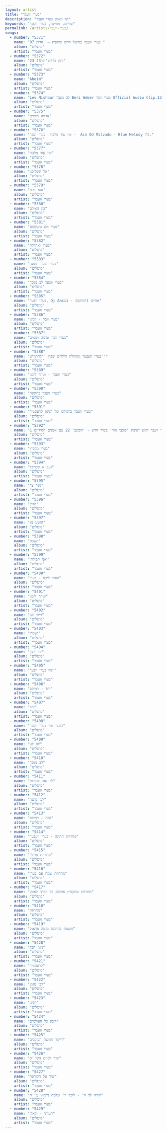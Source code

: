 ```yaml
---
layout: artist
title: "בערי וועבר"
description: "דף האמן בערי וועבר"
keywords: "שירים, מוזיקה, בערי וועבר"
permalink: /artists/בערי-וועבר/
songs:
  - number: "5371"
    name: "07 בערי וועבר בסינגל חדש ומקפיץ –  הדרן "
    album: "סינגלים"
    artist: "בערי וועבר"
  - number: "5372"
    name: "23 23ניגון ברדיצ'יבר"
    album: "סינגלים"
    artist: "בערי וועבר"
  - number: "5373"
    name: "Aheim"
    album: "סינגלים"
    artist: "בערי וועבר"
  - number: "5374"
    name: "Lev Nishbar לב נשבר Beri Weber בערי וובר Official Audio Clip.136"
    album: "סינגלים"
    artist: "בערי וועבר"
  - number: "5375"
    name: "אדמה ושמים"
    album: "סינגלים"
    artist: "בערי וועבר"
  - number: "5376"
    name: "אין עוד מלבדו  בערי ועבר -  Ain Od Milvado - Blue Melody ft."
    album: "סינגלים"
    artist: "בערי וועבר"
  - number: "5377"
    name: "אין עוד מלבדו"
    album: "סינגלים"
    artist: "בערי וועבר"
  - number: "5378"
    name: "אל תשליכנו"
    album: "סינגלים"
    artist: "בערי וועבר"
  - number: "5379"
    name: "אנא בכח"
    album: "סינגלים"
    artist: "בערי וועבר"
  - number: "5380"
    name: "בין האולם"
    album: "סינגלים"
    artist: "בערי וועבר"
  - number: "5381"
    name: "בערי אם טיטלבום"
    album: "סינגלים"
    artist: "בערי וועבר"
  - number: "5382"
    name: "בערי ואהרלה"
    album: "סינגלים"
    artist: "בערי וועבר"
  - number: "5383"
    name: "בערי ובער חתונה"
    album: "סינגלים"
    artist: "בערי וועבר"
  - number: "5384"
    name: "בערי וובער לב נשבר"
    album: "סינגלים"
    artist: "בערי וועבר"
  - number: "5385"
    name: "בערי וובער, Dj Ancii - אהיים (רמיקס)"
    album: "סינגלים"
    artist: "בערי וועבר"
  - number: "5386"
    name: "בערי וובר - רבינו"
    album: "סינגלים"
    artist: "בערי וועבר"
  - number: "5387"
    name: "בערי וובר אדמה ושמים"
    album: "סינגלים"
    artist: "בערי וועבר"
  - number: "5388"
    name: "בערי וועבער ומקהלת הילדים שבח ''להתוודע''"
    album: "סינגלים"
    artist: "בערי וועבר"
  - number: "5389"
    name: "בערי וועבר - וטהר ליבנו"
    album: "סינגלים"
    artist: "בערי וועבר"
  - number: "5390"
    name: "בערי וועבר בחתונה"
    album: "סינגלים"
    artist: "בערי וועבר"
  - number: "5391"
    name: "בערי וועבר ברמיקס של הניגון קרעסטיר"
    album: "סינגלים"
    artist: "בערי וועבר"
  - number: "5392"
    name: "בערי וועבר ראש ישיבת 'כוכבי אור' בשיר חדש - 'הכוכב' 22 עם אמנים חסידיים 1"
    album: "סינגלים"
    artist: "בערי וועבר"
  - number: "5393"
    name: "בערי מקפיץ"
    album: "סינגלים"
    artist: "בערי וועבר"
  - number: "5394"
    name: "געב א שמייכל"
    album: "סינגלים"
    artist: "בערי וועבר"
  - number: "5395"
    name: "גשר צר"
    album: "סינגלים"
    artist: "בערי וועבר"
  - number: "5396"
    name: "הדרן"
    album: "סינגלים"
    artist: "בערי וועבר"
  - number: "5397"
    name: "הושע נא"
    album: "סינגלים"
    artist: "בערי וועבר"
  - number: "5398"
    name: "השבת"
    album: "סינגלים"
    artist: "בערי וועבר"
  - number: "5399"
    name: "ואני תפילתי"
    album: "סינגלים"
    artist: "בערי וועבר"
  - number: "5400"
    name: "וטהר ליבנו - בערי"
    album: "סינגלים"
    artist: "בערי וועבר"
  - number: "5401"
    name: "וטהר ליבנו"
    album: "סינגלים"
    artist: "בערי וועבר"
  - number: "5402"
    name: "וייתי לנו"
    album: "סינגלים"
    artist: "בערי וועבר"
  - number: "5403"
    name: "ושמרו"
    album: "סינגלים"
    artist: "בערי וועבר"
  - number: "5404"
    name: "יהי רצון"
    album: "סינגלים"
    artist: "בערי וועבר"
  - number: "5405"
    name: "יוסף בערי וובער"
    album: "סינגלים"
    artist: "בערי וועבר"
  - number: "5406"
    name: "יחד - רמיקס"
    album: "סינגלים"
    artist: "בערי וועבר"
  - number: "5407"
    name: "יחד"
    album: "סינגלים"
    artist: "בערי וועבר"
  - number: "5408"
    name: "כוכבי אור בערי וועבר"
    album: "סינגלים"
    artist: "בערי וועבר"
  - number: "5409"
    name: "לא לנו"
    album: "סינגלים"
    artist: "בערי וועבר"
  - number: "5410"
    name: "לב נשבר"
    album: "סינגלים"
    artist: "בערי וועבר"
  - number: "5411"
    name: "לך נאה להודות"
    album: "סינגלים"
    artist: "בערי וועבר"
  - number: "5412"
    name: "לכו נרננה"
    album: "סינגלים"
    artist: "בערי וועבר"
  - number: "5413"
    name: "למה - רמיקס"
    album: "סינגלים"
    artist: "בערי וועבר"
  - number: "5414"
    name: "מחרוזת חתונה - בערי וועבער"
    album: "סינגלים"
    artist: "בערי וועבר"
  - number: "5415"
    name: "מחרוזת פרילך"
    album: "סינגלים"
    artist: "בערי וועבר"
  - number: "5416"
    name: "מחרוזת שמח עם בערי"
    album: "סינגלים"
    artist: "בערי וועבר"
  - number: "5417"
    name: "מחרוזת שתקפיץ אותכם כל הדרך לאומן"
    album: "סינגלים"
    artist: "בערי וועבר"
  - number: "5418"
    name: "מחרוזת"
    album: "סינגלים"
    artist: "בערי וועבר"
  - number: "5419"
    name: "משמח בחתונת מוטה פראנק"
    album: "סינגלים"
    artist: "בערי וועבר"
  - number: "5420"
    name: "ניגון חבד"
    album: "סינגלים"
    artist: "בערי וועבר"
  - number: "5421"
    name: "קרעסטיר"
    album: "סינגלים"
    artist: "בערי וועבר"
  - number: "5422"
    name: "רבי נחמן"
    album: "סינגלים"
    artist: "בערי וועבר"
  - number: "5423"
    name: "רבינו"
    album: "סינגלים"
    artist: "בערי וועבר"
  - number: "5424"
    name: "ריבון כל העולמים"
    album: "סינגלים"
    artist: "בערי וועבר"
  - number: "5425"
    name: "ריקוד חמשת הכוכבים"
    album: "סינגלים"
    artist: "בערי וועבר"
  - number: "5426"
    name: "שיר לסיום הש''ס"
    album: "סינגלים"
    artist: "בערי וועבר"
  - number: "5427"
    name: "שיר על הקורונה"
    album: "סינגלים"
    artist: "בערי וועבר"
  - number: "5428"
    name: "תודה לך ה' - לזכר ר' שלמה ניימאן ע''ה"
    album: "סינגלים"
    artist: "בערי וועבר"
  - number: "5429"
    name: "תעיתי - וקאלי"
    album: "סינגלים"
    artist: "בערי וועבר"
---
```

